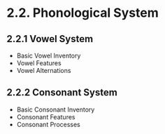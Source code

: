 # 2.2. Phonological System

## 2.2.1 Vowel System
- Basic Vowel Inventory
- Vowel Features
- Vowel Alternations

## 2.2.2 Consonant System
- Basic Consonant Inventory
- Consonant Features
- Consonant Processes


